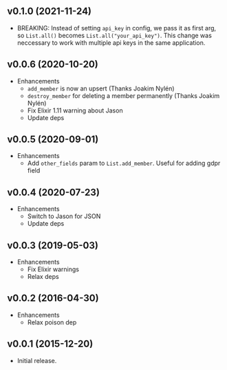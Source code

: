 ## v0.1.0 (2021-11-24)

* BREAKING: Instead of setting `api_key` in config, we pass it as first arg,
  so `List.all()` becomes `List.all("your_api_key")`. This change was neccessary
  to work with multiple api keys in the same application.
  

## v0.0.6 (2020-10-20)

* Enhancements
  * `add_member` is now an upsert (Thanks Joakim Nylén)
  * `destroy_member` for deleting a member permanently (Thanks Joakim Nylén)
  * Fix Elixir 1.11 warning about Jason
  * Update deps


## v0.0.5 (2020-09-01)

* Enhancements
  * Add `other_fields` param to `List.add_member`. Useful for adding gdpr field


## v0.0.4 (2020-07-23)

* Enhancements
  * Switch to Jason for JSON
  * Update deps

## v0.0.3 (2019-05-03)

* Enhancements
  * Fix Elixir warnings
  * Relax deps

## v0.0.2 (2016-04-30)

* Enhancements
  * Relax poison dep

## v0.0.1 (2015-12-20)

* Initial release.
